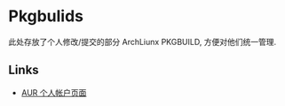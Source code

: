 # Pkgbulids

此处存放了个人修改/提交的部分 ArchLiunx PKGBUILD, 方便对他们统一管理.

## Links

* [AUR 个人帐户页面](https://aur.archlinux.org/account/Puqns67)
